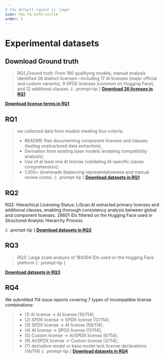 ```yaml
---
# the default layout is 'page'
icon: fas fa-info-circle
order: 3
---
```

# Experimental datasets


## Download Ground truth

> RQ1_Ground truth: 
From 160 qualifying models, manual analysis identified 26 distinct licenses—including 17 AI licenses (major official and custom variants), 9 SPDX licenses (common on Hugging Face), and 12 additional clauses.
{: .prompt-tip }
[**Download 26 licenses in RQ1**](https://github.com/LiScanAI/LiScanAI.github.io/blob/main/datasets/ground%20truth%E8%AE%B8%E5%8F%AF%E8%AF%81%E6%96%87%E6%A1%A3.zip)

[**Download license terms in RQ1**](https://github.com/LiScanAI/LiScanAI.github.io/blob/main/datasets/ground_truth_rq1.xlsx)

## RQ1
> we collected data from models meeting four criteria: 
> * README files documenting component licenses and clauses (testing unstructured data extraction); 
> * Derivation from existing base models (enabling compatibility analysis);
> * Use of at least one AI license (validating AI-specific clause comprehension);
> * 1,000+ downloads (balancing representativeness and manual review costs).
{: .prompt-tip }
[**Download datasets in RQ1**](https://github.com/LiScanAI/LiScanAI.github.io/blob/main/datasets/RQ1.csv)
## RQ2

RQ2: Hierachical Licensing Status: LiScan.AI extracted primary licenses and additional clauses, enabling thorough consistency analysis between global and component licenses. 28601 IDs filtered on the Hugging Face used in Structured Analytic Hierarchy Process

{: .prompt-tip }
[**Download datasets in RQ2**](https://github.com/LiScanAI/LiScanAI.github.io/blob/main/datasets/RQ2.zip)
## RQ3
> RQ3: Large scale analysis of 184394 IDs used on the Hugging Face platform
{: .prompt-tip }

[**Download datasets in RQ3**](https://github.com/LiScanAI/LiScanAI.github.io/blob/main/datasets/RQ3.csv)
## RQ4
We submitted 114 issue reports covering 7 types of incompatible license combinations: 
> * (1) AI license → AI license (10/114);
> * (2) SPDX license → SPDX license (12/114);
> * (3) SPDX license → AI license (58/114);
> * (4) AI license → SPDX license (11/114);
> * (5) Custom license → AI/SPDX license (6/114);
> * (6) AI/SPDX license → Custom license (3/114);
> * (7) derivative model or base model lack license declarations (14/114)
{: .prompt-tip }
[**Download datasets in RQ4**](https://github.com/LiScanAI/LiScanAI.github.io/blob/main/datasets/RQ4.xlsx)



